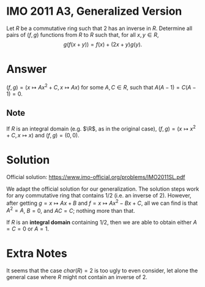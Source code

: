 # IMO 2011 A3, Generalized Version

Let $R$ be a commutative ring such that $2$ has an inverse in $R$.
Determine all pairs of $(f, g)$ functions from $R$ to $R$ such that, for all $x, y \in R$,
$$ g(f(x + y)) = f(x) + (2x + y) g(y). $$



# Answer

$(f, g) = (x \mapsto Ax^2 + C, x \mapsto Ax)$ for some $A, C ∈ R$, such that $A(A - 1) = C(A - 1) = 0$.

## Note

If $R$ is an integral domain (e.g. $\R$, as in the original case), $(f, g) = (x \mapsto x^2 + C, x \mapsto x)$ and $(f, g) = (0, 0)$.



# Solution

Official solution: <https://www.imo-official.org/problems/IMO2011SL.pdf>

We adapt the official solution for our generalization.
The solution steps work for any commutative ring that contains $1/2$ (i.e. an inverse of $2$).
However, after getting $g = x \mapsto Ax + B$ and $f = x \mapsto Ax^2 - Bx + C$, all we can find is that $A^2 = A$, $B = 0$, and $AC = C$; nothing more than that.

If $R$ is an __integral domain__ containing $1/2$, then we are able to obtain either $A = C = 0$ or $A = 1$.



# Extra Notes

It seems that the case $char(R) = 2$ is too ugly to even consider, let alone the general case where $R$ might not contain an inverse of $2$.
